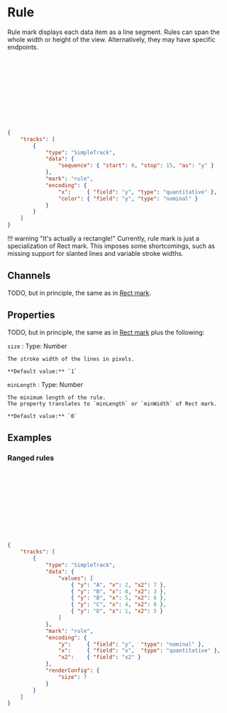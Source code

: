 # Rule

Rule mark displays each data item as a line segment. Rules can span the whole
width or height of the view. Alternatively, they may have specific endpoints.

<div class="embed-example">
<div class="embed-container" style="height: 150px"></div>
<div class="embed-spec">

```json
{
    "tracks": [
        {
            "type": "SimpleTrack",
            "data": {
                "sequence": { "start": 0, "stop": 15, "as": "y" }
            },
            "mark": "rule",
            "encoding": {
                "x":     { "field": "y", "type": "quantitative" },
                "color": { "field": "y", "type": "nominal" }
            }
        }
    ]
}
```

</div>
</div>

!!! warning "It's actually a rectangle!"
    Currently, rule mark is just a specialization of Rect mark. This imposes
    some shortcomings, such as missing support for slanted lines and variable
    stroke widths.

## Channels

TODO, but in principle, the same as in [Rect mark](./rect.md).

## Properties

TODO, but in principle, the same as in [Rect mark](./rect.md) plus the following:

`size`
:   Type: Number

    The stroke width of the lines in pixels.

    **Default value:** `1`

`minLength`
:   Type: Number

    The minimum length of the rule. 
    The property translates to `minLength` or `minWidth` of Rect mark.

    **Default value:** `0`

## Examples

### Ranged rules

<div class="embed-example">
<div class="embed-container" style="height: 150px"></div>
<div class="embed-spec">

```json
{
    "tracks": [
        {
            "type": "SimpleTrack",
            "data": {
                "values": [
                    { "y": "A", "x": 2, "x2": 7 },
                    { "y": "B", "x": 0, "x2": 3 },
                    { "y": "B", "x": 5, "x2": 6 },
                    { "y": "C", "x": 4, "x2": 8 },
                    { "y": "D", "x": 1, "x2": 5 }
                ]
            },
            "mark": "rule",
            "encoding": {
                "y":     { "field": "y",  "type": "nominal" },
                "x":     { "field": "x",  "type": "quantitative" },
                "x2":    { "field": "x2" }
            },
            "renderConfig": {
                "size": 7
            }
        }
    ]
}
```

</div>
</div>